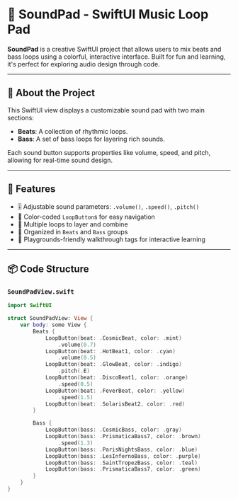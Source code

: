 # 🎼 SoundPad - SwiftUI Music Loop Pad

**SoundPad** is a creative SwiftUI project that allows users to mix beats and bass loops using a colorful, interactive interface. Built for fun and learning, it's perfect for exploring audio design through code.

---

## 🧠 About the Project

This SwiftUI view displays a customizable sound pad with two main sections:

- **Beats**: A collection of rhythmic loops.
- **Bass**: A set of bass loops for layering rich sounds.

Each sound button supports properties like volume, speed, and pitch, allowing for real-time sound design.

---

## 🚀 Features

- 🎚 Adjustable sound parameters: `.volume()`, `.speed()`, `.pitch()`
- 🎨 Color-coded `LoopButton`s for easy navigation
- 🔁 Multiple loops to layer and combine
- 🧱 Organized in `Beats` and `Bass` groups
- 🧩 Playgrounds-friendly walkthrough tags for interactive learning

---

## 📦 Code Structure

### `SoundPadView.swift`

```swift
import SwiftUI

struct SoundPadView: View {
    var body: some View {
        Beats {
            LoopButton(beat: .CosmicBeat, color: .mint)
                .volume(0.7)
            LoopButton(beat: .HotBeat1, color: .cyan)
                .volume(0.5)
            LoopButton(beat: .GlowBeat, color: .indigo)
                .pitch(.E)
            LoopButton(beat: .DiscoBeat1, color: .orange)
                .speed(0.5)
            LoopButton(beat: .FeverBeat, color: .yellow)
                .speed(1.5)
            LoopButton(beat: .SolarisBeat2, color: .red)
        }

        Bass {
            LoopButton(bass: .CosmicBass, color: .gray)
            LoopButton(bass: .PrismaticaBass7, color: .brown)
                .speed(1.3)
            LoopButton(bass: .ParisNightsBass, color: .blue)
            LoopButton(bass: .LesInfernoBass, color: .purple)
            LoopButton(bass: .SaintTropezBass, color: .teal)
            LoopButton(bass: .PrismaticaBass7, color: .green)
        }
    }
}
